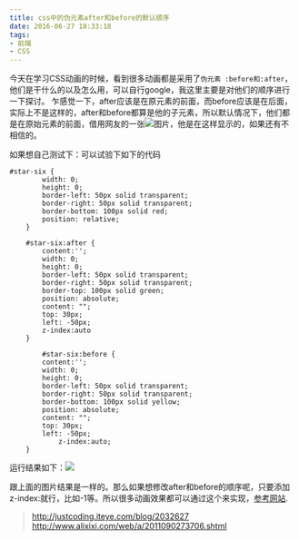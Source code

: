 ```yaml
---
title: css中的伪元素after和before的默认顺序
date: 2016-06-27 18:33:18
tags:
- 前端 
- CSS
---
```


今天在学习CSS动画的时候，看到很多动画都是采用了`伪元素 :before和:after`，他们是干什么的以及怎么用，可以自行google，我这里主要是对他们的顺序进行一下探讨。
乍感觉一下，after应该是在原元素的前面，而before应该是在后面，实际上不是这样的，after和before都算是他的子元素，所以默认情况下，他们都是在原始元素的前面，借用网友的一张![图片](http://www.alixixi.com/web/UploadPic/2011-9/20119211128385.jpg)，他是在这样显示的，如果还有不相信的。

<!--more-->
如果想自己测试下：可以试验下如下的代码

```
#star-six {         
		width: 0;        
		height: 0;      
		border-left: 50px solid transparent;  
		border-right: 50px solid transparent;      
		border-bottom: 100px solid red;     
		position: relative;
	}
	
	#star-six:after {   
		content:'';
		width: 0;
		height: 0;
		border-left: 50px solid transparent;
		border-right: 50px solid transparent;         
		border-top: 100px solid green;
		position: absolute;         
		content: "";         
		top: 30px;
		left: -50px;
		z-index:auto
	}
	
		#star-six:before {   
		content:'';
		width: 0;
		height: 0;
		border-left: 50px solid transparent;
		border-right: 50px solid transparent;         
		border-bottom: 100px solid yellow;
		position: absolute;         
		content: "";         
		top: 30px;
		left: -50px;
			z-index:auto;
	}
```
运行结果如下：![](http://o981ibvmi.bkt.clouddn.com/css_after_before.png)

跟上面的图片结果是一样的。那么如果想修改after和before的顺序呢，只要添加z-index:就行，比如-1等。所以很多动画效果都可以通过这个来实现，[参考网站](http://zaole.net).

> http://justcoding.iteye.com/blog/2032627
> http://www.alixixi.com/web/a/2011090273706.shtml